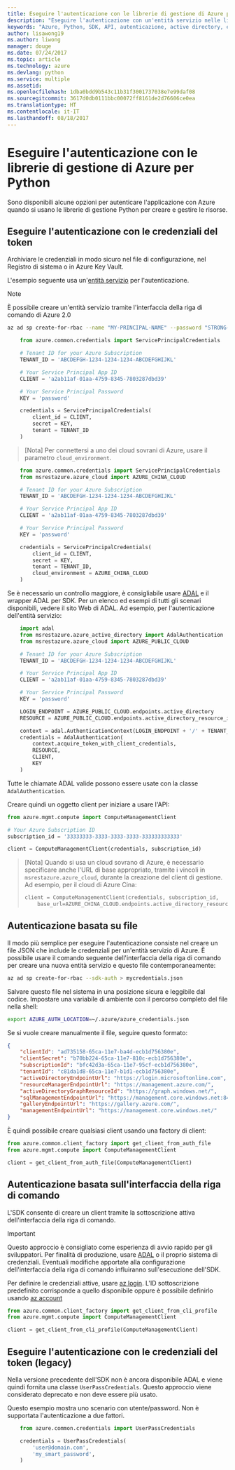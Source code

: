 ```yaml
---
title: Eseguire l'autenticazione con le librerie di gestione di Azure per Python
description: "Eseguire l'autenticazione con un'entità servizio nelle librerie di gestione di Azure per Python"
keywords: "Azure, Python, SDK, API, autenticazione, active directory, entità servizio"
author: lisawong19
ms.author: liwong
manager: douge
ms.date: 07/24/2017
ms.topic: article
ms.technology: azure
ms.devlang: python
ms.service: multiple
ms.assetid: 
ms.openlocfilehash: 1dba0bdd9b543c11b31f3001737038e7e99daf08
ms.sourcegitcommit: 3617d0db0111bbc00072ff8161de2d76606ce0ea
ms.translationtype: HT
ms.contentlocale: it-IT
ms.lasthandoff: 08/18/2017
---
```

# <a name="authenticate-with-the-azure-management-libraries-for-python"></a>Eseguire l'autenticazione con le librerie di gestione di Azure per Python

Sono disponibili alcune opzioni per autenticare l'applicazione con Azure quando si usano le librerie di gestione Python per creare e gestire le risorse.

## <a name="mgmt-auth-token"></a>Eseguire l'autenticazione con le credenziali del token

Archiviare le credenziali in modo sicuro nel file di configurazione, nel Registro di sistema o in Azure Key Vault.

L'esempio seguente usa un'[entità servizio](https://docs.microsoft.com/cli/azure/create-an-azure-service-principal-azure-cli?toc=%2fazure%2fazure-resource-manager%2ftoc.json) per l'autenticazione.

> [!NOTE]
> È possibile creare un'entità servizio tramite l'interfaccia della riga di comando di Azure 2.0
> ```bash
> az ad sp create-for-rbac --name "MY-PRINCIPAL-NAME" --password "STRONG-SECRET-PASSWORD"
> ```

```python
    from azure.common.credentials import ServicePrincipalCredentials

    # Tenant ID for your Azure Subscription
    TENANT_ID = 'ABCDEFGH-1234-1234-1234-ABCDEFGHIJKL'

    # Your Service Principal App ID
    CLIENT = 'a2ab11af-01aa-4759-8345-7803287dbd39'

    # Your Service Principal Password
    KEY = 'password'

    credentials = ServicePrincipalCredentials(
        client_id = CLIENT,
        secret = KEY,
        tenant = TENANT_ID
    )
```

> [Nota] Per connettersi a uno dei cloud sovrani di Azure, usare il parametro `cloud_environment`.

```python
    from azure.common.credentials import ServicePrincipalCredentials
    from msrestazure.azure_cloud import AZURE_CHINA_CLOUD

    # Tenant ID for your Azure Subscription
    TENANT_ID = 'ABCDEFGH-1234-1234-1234-ABCDEFGHIJKL'

    # Your Service Principal App ID
    CLIENT = 'a2ab11af-01aa-4759-8345-7803287dbd39'

    # Your Service Principal Password
    KEY = 'password'

    credentials = ServicePrincipalCredentials(
        client_id = CLIENT,
        secret = KEY,
        tenant = TENANT_ID,
        cloud_environment = AZURE_CHINA_CLOUD
    )
```

Se è necessario un controllo maggiore, è consigliabile usare [ADAL](https://github.com/AzureAD/azure-activedirectory-library-for-python) e il wrapper ADAL per SDK. Per un elenco ed esempi di tutti gli scenari disponibili, vedere il sito Web di ADAL. Ad esempio, per l'autenticazione dell'entità servizio:

```python
    import adal
    from msrestazure.azure_active_directory import AdalAuthentication
    from msrestazure.azure_cloud import AZURE_PUBLIC_CLOUD

    # Tenant ID for your Azure Subscription
    TENANT_ID = 'ABCDEFGH-1234-1234-1234-ABCDEFGHIJKL'

    # Your Service Principal App ID
    CLIENT = 'a2ab11af-01aa-4759-8345-7803287dbd39'

    # Your Service Principal Password
    KEY = 'password'

    LOGIN_ENDPOINT = AZURE_PUBLIC_CLOUD.endpoints.active_directory
    RESOURCE = AZURE_PUBLIC_CLOUD.endpoints.active_directory_resource_id

    context = adal.AuthenticationContext(LOGIN_ENDPOINT + '/' + TENANT_ID)
    credentials = AdalAuthentication(
        context.acquire_token_with_client_credentials,
        RESOURCE,
        CLIENT,
        KEY
    )
```

Tutte le chiamate ADAL valide possono essere usate con la classe `AdalAuthentication`.

Creare quindi un oggetto client per iniziare a usare l'API:

```python
from azure.mgmt.compute import ComputeManagementClient

# Your Azure Subscription ID
subscription_id = '33333333-3333-3333-3333-333333333333'

client = ComputeManagementClient(credentials, subscription_id)
```

> [Nota] Quando si usa un cloud sovrano di Azure, è necessario specificare anche l'URL di base appropriato, tramite i vincoli in `msrestazure.azure_cloud`, durante la creazione del client di gestione. Ad esempio, per il cloud di Azure Cina:
> ```python
> client = ComputeManagementClient(credentials, subscription_id,
>     base_url=AZURE_CHINA_CLOUD.endpoints.active_directory_resource_id)
> ```

## <a name="mgmt-auth-file"></a>Autenticazione basata su file

Il modo più semplice per eseguire l'autenticazione consiste nel creare un file JSON che include le credenziali per un'entità servizio di Azure. È possibile usare il comando seguente dell'interfaccia della riga di comando per creare una nuova entità servizio e questo file contemporaneamente:

```bash
az ad sp create-for-rbac --sdk-auth > mycredentials.json
```

Salvare questo file nel sistema in una posizione sicura e leggibile dal codice. Impostare una variabile di ambiente con il percorso completo del file nella shell:

```bash
export AZURE_AUTH_LOCATION=~/.azure/azure_credentials.json
```

Se si vuole creare manualmente il file, seguire questo formato:

```json
{
    "clientId": "ad735158-65ca-11e7-ba4d-ecb1d756380e",
    "clientSecret": "b70bb224-65ca-11e7-810c-ecb1d756380e",
    "subscriptionId": "bfc42d3a-65ca-11e7-95cf-ecb1d756380e",
    "tenantId": "c81da1d8-65ca-11e7-b1d1-ecb1d756380e",
    "activeDirectoryEndpointUrl": "https://login.microsoftonline.com",
    "resourceManagerEndpointUrl": "https://management.azure.com/",
    "activeDirectoryGraphResourceId": "https://graph.windows.net/",
    "sqlManagementEndpointUrl": "https://management.core.windows.net:8443/",
    "galleryEndpointUrl": "https://gallery.azure.com/",
    "managementEndpointUrl": "https://management.core.windows.net/"
}
```

È quindi possibile creare qualsiasi client usando una factory di client:
```python
from azure.common.client_factory import get_client_from_auth_file
from azure.mgmt.compute import ComputeManagementClient

client = get_client_from_auth_file(ComputeManagementClient)
```


## <a name="mgmt-auth-cli"></a>Autenticazione basata sull'interfaccia della riga di comando

L'SDK consente di creare un client tramite la sottoscrizione attiva dell'interfaccia della riga di comando.

> [!IMPORTANT]
> Questo approccio è consigliato come esperienza di avvio rapido per gli sviluppatori. Per finalità di produzione, usare [ADAL](#authenticate-with-token-credentials) o il proprio sistema di credenziali.
> Eventuali modifiche apportate alla configurazione dell'interfaccia della riga di comando influiranno sull'esecuzione dell'SDK.

Per definire le credenziali attive, usare [az login](https://docs.microsoft.com/cli/azure/authenticate-azure-cli).
L'ID sottoscrizione predefinito corrisponde a quello disponibile oppure è possibile definirlo usando [az account](https://docs.microsoft.com/cli/azure/manage-azure-subscriptions-azure-cli)

```python
from azure.common.client_factory import get_client_from_cli_profile
from azure.mgmt.compute import ComputeManagementClient

client = get_client_from_cli_profile(ComputeManagementClient)
```

## <a name="mgmt-auth-legacy"></a>Eseguire l'autenticazione con le credenziali del token (legacy)

Nella versione precedente dell'SDK non è ancora disponibile ADAL e viene quindi fornita una classe `UserPassCredentials`. Questo approccio viene considerato deprecato e non deve essere più usato.

Questo esempio mostra uno scenario con utente/password. Non è supportata l'autenticazione a due fattori.

```python
    from azure.common.credentials import UserPassCredentials

    credentials = UserPassCredentials(
        'user@domain.com',
        'my_smart_password',
    )
```
